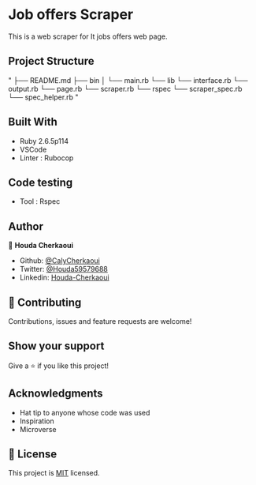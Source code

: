 # Job offers Scraper
This is a web scraper for It jobs offers web page.

## Project Structure
"
├── README.md
├── bin
│   └── main.rb
└── lib
    └── interface.rb
    └── output.rb
    └── page.rb
    └── scraper.rb
└── rspec
    └── scraper_spec.rb
    └── spec_helper.rb
"


## Built With

- Ruby 2.6.5p114
- VSCode
- Linter : Rubocop

## Code testing
  - Tool : Rspec

## Author

👤 **Houda Cherkaoui**

- Github: [@CalyCherkaoui](https://github.com/CalyCherkaoui)
- Twitter: [@Houda59579688](https://twitter.com/Houda59579688)
- Linkedin: [Houda-Cherkaoui](https://www.linkedin.com/in/houda-cherkaoui-64106395/)

## 🤝 Contributing

Contributions, issues and feature requests are welcome!

## Show your support

Give a ⭐️ if you like this project!

## Acknowledgments

- Hat tip to anyone whose code was used
- Inspiration
- Microverse

## 📝 License

This project is [MIT](lic.url) licensed.